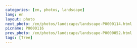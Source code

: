```yaml
---
categories: [en, photos, landscape]
lang: en
layout: photo
next_photo: /en/photos/landscape/landscape-P0000114.html
picname: P0000116
prev_photo: /en/photos/landscape/landscape-P0000052.html
tags: [Tree]
---
```


